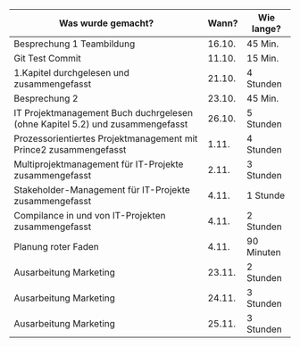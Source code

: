 Was wurde gemacht? | Wann? | Wie lange?
--- | --- | ---
Besprechung 1 Teambildung| 16.10. |45 Min.
Git Test Commit | 11.10. | 15 Min.
1.Kapitel durchgelesen und zusammengefasst | 21.10. | 4 Stunden
Besprechung 2| 23.10. |45 Min.
IT Projektmanagement Buch duchrgelesen (ohne Kapitel 5.2) und zusammengefasst | 26.10. | 5 Stunden
Prozessorientiertes Projektmanagement mit Prince2 zusammengefasst | 1.11. | 4 Stunden
Multiprojektmanagement für IT-Projekte zusammengefasst | 2.11. | 3 Stunden
Stakeholder-Management für IT-Projekte zusammengefasst | 4.11. | 1 Stunde
Compilance in und von IT-Projekten zusammengefasst | 4.11. | 2 Stunden
Planung roter Faden | 4.11. | 90 Minuten
Ausarbeitung Marketing | 23.11. | 2 Stunden
Ausarbeitung Marketing | 24.11. | 3 Stunden
Ausarbeitung Marketing | 25.11. | 3 Stunden

